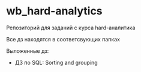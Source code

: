 # wb_hard-analytics
Репозиторий для заданий с курса hard-аналитика 

Все дз находятся в соответсвующих папках

Выложенные дз:
- ДЗ по SQL: Sorting and grouping
